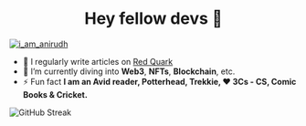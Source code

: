 <h1 align="center">Hey fellow devs 🖖</h1>

<p align="left"> <a href="https://twitter.com/i_am_anirudh" target="blank"><img src="https://img.shields.io/twitter/follow/i_am_anirudh?logo=twitter&style=for-the-badge" alt="i_am_anirudh" /></a> </p>

- 📝 I regularly write articles on [Red Quark](https://redquark.org)
- 🌱 I’m currently diving into **Web3**, **NFTs**, **Blockchain**, etc.
- ⚡ Fun fact **I am an Avid reader, Potterhead, Trekkie, ❤️ 3Cs - CS, Comic Books & Cricket.**

![GitHub Streak](https://github-readme-streak-stats.herokuapp.com/?user=ani03sha)

